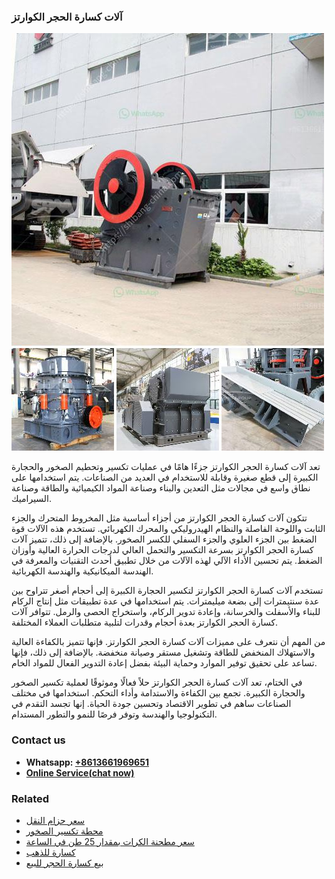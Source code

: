 <h3>آلات كسارة الحجر الكوارتز</h3><img src='1701746210.jpg' alt=''><p>تعد آلات كسارة الحجر الكوارتز جزءًا هامًا في عمليات تكسير وتحطيم الصخور والحجارة الكبيرة إلى قطع صغيرة وقابلة للاستخدام في العديد من الصناعات. يتم استخدامها على نطاق واسع في مجالات مثل التعدين والبناء وصناعة المواد الكيميائية والطاقة وصناعة السيراميك.</p><p>تتكون آلات كسارة الحجر الكوارتز من أجزاء أساسية مثل المخروط المتحرك والجزء الثابت واللوحة الفاصلة والنظام الهيدروليكي والمحرك الكهربائي. تستخدم هذه الآلات قوة الضغط بين الجزء العلوي والجزء السفلي للكسر الصخور. بالإضافة إلى ذلك، تتميز آلات كسارة الحجر الكوارتز بسرعة التكسير والتحمل العالي لدرجات الحرارة العالية وأوزان الضغط. يتم تحسين الأداء الآلي لهذه الآلات من خلال تطبيق أحدث التقنيات والمعرفة في الهندسة الميكانيكية والهندسة الكهربائية.</p><p>تستخدم آلات كسارة الحجر الكوارتز لتكسير الحجارة الكبيرة إلى أحجام أصغر تتراوح بين عدة سنتيمترات إلى بضعة ميليمترات. يتم استخدامها في عدة تطبيقات مثل إنتاج الركام للبناء والأسفلت والخرسانة، وإعادة تدوير الركام، واستخراج الحصى والرمل. تتوافر آلات كسارة الحجر الكوارتز بعدة أحجام وقدرات لتلبية متطلبات العملاء المختلفة.</p><p>من المهم أن نتعرف على مميزات آلات كسارة الحجر الكوارتز. فإنها تتميز بالكفاءة العالية والاستهلاك المنخفض للطاقة وتشغيل مستقر وصيانة منخفضة. بالإضافة إلى ذلك، فإنها تساعد على تحقيق توفير الموارد وحماية البيئة بفضل إعادة التدوير الفعال للمواد الخام.</p><p>في الختام، تعد آلات كسارة الحجر الكوارتز حلاً فعالًا وموثوقًا لعملية تكسير الصخور والحجارة الكبيرة. تجمع بين الكفاءة والاستدامة وأداء التحكم. استخدامها في مختلف الصناعات ساهم في تطوير الاقتصاد وتحسين جودة الحياة. إنها تجسد التقدم في التكنولوجيا والهندسة وتوفر فرصًا للنمو والتطور المستدام.</p><h3>Contact us</h3><ul><li><strong>Whatsapp:&nbsp;<a href="https://wa.me/8613661969651">+8613661969651</a></strong></li><li><a href="https://swt.shibang-china.com/?git&amp;zhl&amp;آلات كسارة الحجر الكوارتز"><strong>Online Service(chat now)</strong></a></li></ul><h3>Related</h3><ul><li><a href='سعر حزام النقل.md'>سعر حزام النقل</a></li><li><a href='محطة تكسير الصخور.md'>محطة تكسير الصخور</a></li><li><a href='سعر مطحنة الكرات بمقدار 25 طن في الساعة.md'>سعر مطحنة الكرات بمقدار 25 طن في الساعة</a></li><li><a href='كسارة للذهب.md'>كسارة للذهب</a></li><li><a href='بيع كسارة الحجر للبيع.md'>بيع كسارة الحجر للبيع</a></li></ul>